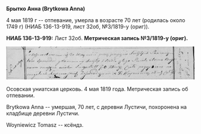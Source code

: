 **Брытко Анна (Brytkowa Anna)**

4 мая 1819 г -- отпевание, умерла в возрасте 70 лет (родилась около 1749
г) (НИАБ 136-13-919, лист 32об, №3/1819-у (ориг)).

**НИАБ 136-13-919:** Лист 32об. **Метрическая запись №3/1819-у (ориг).**

![](./media/0ed81d43193708e555f47da3a40194bba12ecc05.png)

Осовская униатская церковь. 4 мая 1819 года. Метрическая запись об
отпевании.

Brytkowa Anna -- умершая, 70 лет, с деревни Лустичи, похоронена на
кладбище деревни Лустичи.

Woyniewicz Tomasz -- ксёндз.
